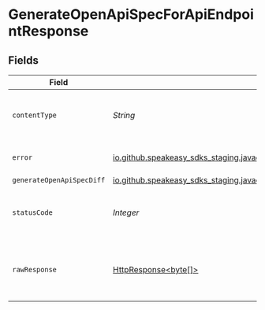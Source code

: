# GenerateOpenApiSpecForApiEndpointResponse


## Fields

| Field                                                                                                                                  | Type                                                                                                                                   | Required                                                                                                                               | Description                                                                                                                            |
| -------------------------------------------------------------------------------------------------------------------------------------- | -------------------------------------------------------------------------------------------------------------------------------------- | -------------------------------------------------------------------------------------------------------------------------------------- | -------------------------------------------------------------------------------------------------------------------------------------- |
| `contentType`                                                                                                                          | *String*                                                                                                                               | :heavy_check_mark:                                                                                                                     | HTTP response content type for this operation                                                                                          |
| `error`                                                                                                                                | [io.github.speakeasy_sdks_staging.javaclientsdk.models.shared.Error](../../models/shared/Error.md)                                     | :heavy_minus_sign:                                                                                                                     | Default error response                                                                                                                 |
| `generateOpenApiSpecDiff`                                                                                                              | [io.github.speakeasy_sdks_staging.javaclientsdk.models.shared.GenerateOpenApiSpecDiff](../../models/shared/GenerateOpenApiSpecDiff.md) | :heavy_minus_sign:                                                                                                                     | OK                                                                                                                                     |
| `statusCode`                                                                                                                           | *Integer*                                                                                                                              | :heavy_check_mark:                                                                                                                     | HTTP response status code for this operation                                                                                           |
| `rawResponse`                                                                                                                          | [HttpResponse<byte[]>](https://docs.oracle.com/en/java/javase/11/docs/api/java.net.http/java/net/http/HttpResponse.html)               | :heavy_check_mark:                                                                                                                     | Raw HTTP response; suitable for custom response parsing                                                                                |